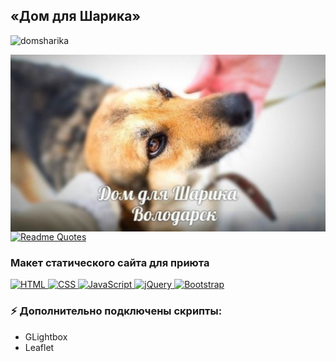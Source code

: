 ## «Дом для Шарика»
<p align="left"> <img src="https://komarev.com/ghpvc/?username=domsharika&label=Profile%20views&color=0e75b6&style=flat" alt="domsharika" /></p>
<img align="right" alt="banner" src="./banner-img.jpg" width="510" height="auto" />

[![Readme Quotes](https://quotes-github-readme.vercel.app/api?type=vertical&theme=dark&quote=Не&ensp;смей&ensp;давать&ensp;надежду,&ensp;если&ensp;не&ensp;сможешь&ensp;её&ensp;оправдать.&ensp;Прикоснулся&ensp;к&ensp;душе&ensp;-&ensp;и&ensp;ты&ensp;уже&ensp;за&ensp;неё&ensp;в&ensp;ответе!&author=Дом&ensp;для&ensp;Шарика)](https://github.com/piyushsuthar/github-readme-quotes)

### Макет статического сайта для приюта
<p>
  <a href="https://html.com/" target="_blank">
    <img src="https://img.shields.io/badge/HTML-%23E34F26.svg?style=flat-square&logo=html5&logoColor=white" alt="HTML">
  </a>
  <a href="https://www.w3.org/Style/CSS/Overview.en.html" target="_blank">
    <img src="https://img.shields.io/badge/CSS-%231572B6.svg?style=flat-square&logo=css3&logoColor=white" alt="CSS">
  </a>
  <a href="https://www.javascript.com/" target="_blank">
    <img src="https://img.shields.io/badge/JavaScript-%23F7DF1E.svg?style=flat-square&logo=javascript&logoColor=black" alt="JavaScript">
  </a>
  <a href="https://jquery.com/" target="_blank">
    <img src="https://img.shields.io/badge/jQuery-%230869AE.svg?style=flat-square&logo=jquery&logoColor=white" alt="jQuery">
  </a>
  <a href="https://getbootstrap.com/" target="_blank">
    <img src="https://img.shields.io/badge/Bootstrap_v5.3.0-%237210F5.svg?style=flat-square&logo=bootstrap&logoColor=white" alt="Bootstrap">
  </a>
</p>

### ⚡ Дополнительно подключены скрипты:
- GLightbox
- Leaflet
<!--
**domsharika/domsharika** is a ✨ _special_ ✨ repository because its `README.md` (this file) appears on your GitHub profile.

Here are some ideas to get you started:

- 🔭 I’m currently working on ...
- 🌱 I’m currently learning ...
- 👯 I’m looking to collaborate on ...
- 🤔 I’m looking for help with ...
- 💬 Ask me about ...
- 📫 How to reach me: ...
- 😄 Pronouns: ...
- ⚡ Fun fact: ...
-->
